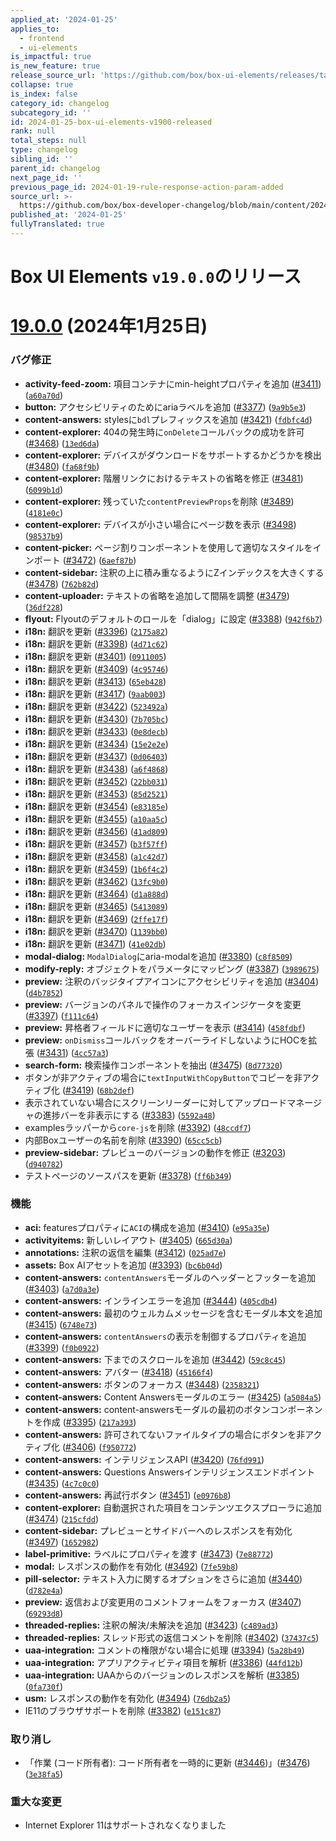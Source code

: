```yaml
---
applied_at: '2024-01-25'
applies_to:
  - frontend
  - ui-elements
is_impactful: true
is_new_feature: true
release_source_url: 'https://github.com/box/box-ui-elements/releases/tag/v19.0.0'
collapse: true
is_index: false
category_id: changelog
subcategory_id: ''
id: 2024-01-25-box-ui-elements-v1900-released
rank: null
total_steps: null
type: changelog
sibling_id: ''
parent_id: changelog
next_page_id: ''
previous_page_id: 2024-01-19-rule-response-action-param-added
source_url: >-
  https://github.com/box/box-developer-changelog/blob/main/content/2024/01-25-box-ui-elements-v1900-released.md
published_at: '2024-01-25'
fullyTranslated: true
---
```

# Box UI Elements `v19.0.0`のリリース

# [19.0.0][1] (2024年1月25日)

### バグ修正

* **activity-feed-zoom:** 項目コンテナにmin-heightプロパティを追加 ([#3411][2]) ([`a60a70d`][3])
* **button:** アクセシビリティのためにariaラベルを追加 ([#3377][4]) ([`9a9b5e3`][5])
* **content-answers:** stylesに`bdl`プレフィックスを追加 ([#3421][6]) ([`fdbfc4d`][7])
* **content-explorer:** 404の発生時に`onDelete`コールバックの成功を許可 ([#3468][8]) ([`13ed6da`][9])
* **content-explorer:** デバイスがダウンロードをサポートするかどうかを検出 ([#3480][10]) ([`fa68f9b`][11])
* **content-explorer:** 階層リンクにおけるテキストの省略を修正 ([#3481][12]) ([`6099b1d`][13])
* **content-explorer:** 残っていた`contentPreviewProps`を削除 ([#3489][14]) ([`4181e0c`][15])
* **content-explorer:** デバイスが小さい場合にページ数を表示 ([#3498][16]) ([`98537b9`][17])
* **content-picker:** ページ割りコンポーネントを使用して適切なスタイルをインポート ([#3472][18]) ([`6aef87b`][19])
* **content-sidebar:** 注釈の上に積み重なるようにZインデックスを大きくする ([#3478][20]) ([`762b82d`][21])
* **content-uploader:** テキストの省略を追加して間隔を調整 ([#3479][22]) ([`36df228`][23])
* **flyout:** Flyoutのデフォルトのロールを「dialog」に設定 ([#3388][24]) ([`942f6b7`][25])
* **i18n:** 翻訳を更新 ([#3396][26]) ([`2175a82`][27])
* **i18n:** 翻訳を更新 ([#3398][28]) ([`4d71c62`][29])
* **i18n:** 翻訳を更新 ([#3401][30]) ([`0911005`][31])
* **i18n:** 翻訳を更新 ([#3409][32]) ([`4c95746`][33])
* **i18n:** 翻訳を更新 ([#3413][34]) ([`65eb428`][35])
* **i18n:** 翻訳を更新 ([#3417][36]) ([`9aab003`][37])
* **i18n:** 翻訳を更新 ([#3422][38]) ([`523492a`][39])
* **i18n:** 翻訳を更新 ([#3430][40]) ([`7b705bc`][41])
* **i18n:** 翻訳を更新 ([#3433][42]) ([`0e8decb`][43])
* **i18n:** 翻訳を更新 ([#3434][44]) ([`15e2e2e`][45])
* **i18n:** 翻訳を更新 ([#3437][46]) ([`0d06403`][47])
* **i18n:** 翻訳を更新 ([#3438][48]) ([`a6f4868`][49])
* **i18n:** 翻訳を更新 ([#3452][50]) ([`22bb031`][51])
* **i18n:** 翻訳を更新 ([#3453][52]) ([`85d2521`][53])
* **i18n:** 翻訳を更新 ([#3454][54]) ([`e83185e`][55])
* **i18n:** 翻訳を更新 ([#3455][56]) ([`a10aa5c`][57])
* **i18n:** 翻訳を更新 ([#3456][58]) ([`41ad809`][59])
* **i18n:** 翻訳を更新 ([#3457][60]) ([`b3f57ff`][61])
* **i18n:** 翻訳を更新 ([#3458][62]) ([`a1c42d7`][63])
* **i18n:** 翻訳を更新 ([#3459][64]) ([`1b6f4c2`][65])
* **i18n:** 翻訳を更新 ([#3462][66]) ([`13fc9b0`][67])
* **i18n:** 翻訳を更新 ([#3464][68]) ([`d1a888d`][69])
* **i18n:** 翻訳を更新 ([#3465][70]) ([`5413089`][71])
* **i18n:** 翻訳を更新 ([#3469][72]) ([`2ffe17f`][73])
* **i18n:** 翻訳を更新 ([#3470][74]) ([`1139bb0`][75])
* **i18n:** 翻訳を更新 ([#3471][76]) ([`41e02db`][77])
* **modal-dialog:** `ModalDialog`にaria-modalを追加 ([#3380][78]) ([`c8f8509`][79])
* **modify-reply:** オブジェクトをパラメータにマッピング ([#3387][80]) ([`3989675`][81])
* **preview:** 注釈のバッジタイプアイコンにアクセシビリティを追加 ([#3404][82]) ([`d4b7852`][83])
* **preview:** バージョンのパネルで操作のフォーカスインジケータを変更 ([#3397][84]) ([`f111c64`][85])
* **preview:** 昇格者フィールドに適切なユーザーを表示 ([#3414][86]) ([`458fdbf`][87])
* **preview:** `onDismiss`コールバックをオーバーライドしないようにHOCを拡張 ([#3431][88]) ([`4cc57a3`][89])
* **search-form:** 検索操作コンポーネントを抽出 ([#3475][90]) ([`8d77320`][91])
* ボタンが非アクティブの場合に`textInputWithCopyButton`でコピーを非アクティブ化 ([#3419][92]) ([`68b2def`][93])
* 表示されていない場合にスクリーンリーダーに対してアップロードマネージャの進捗バーを非表示にする ([#3383][94]) ([`5592a48`][95])
* examplesラッパーから`core-js`を削除 ([#3392][96]) ([`48ccdf7`][97])
* 内部Boxユーザーの名前を削除 ([#3390][98]) ([`65cc5cb`][99])
* **preview-sidebar:** プレビューのバージョンの動作を修正 ([#3203][100]) ([`d940782`][101])
* テストページのソースパスを更新 ([#3378][102]) ([`ff6b349`][103])

### 機能

* **aci:** featuresプロパティに`ACI`の構成を追加 ([#3410][104]) ([`e95a35e`][105])
* **activityitems:** 新しいレイアウト ([#3405][106]) ([`665d30a`][107])
* **annotations:** 注釈の返信を編集 ([#3412][108]) ([`025ad7e`][109])
* **assets:** Box AIアセットを追加 ([#3393][110]) ([`bc6b04d`][111])
* **content-answers:** `contentAnswers`モーダルのヘッダーとフッターを追加 ([#3403][112]) ([`a7d0a3e`][113])
* **content-answers:** インラインエラーを追加 ([#3444][114]) ([`405cdb4`][115])
* **content-answers:** 最初のウェルカムメッセージを含むモーダル本文を追加 ([#3415][116]) ([`6748e73`][117])
* **content-answers:** `contentAnswers`の表示を制御するプロパティを追加 ([#3399][118]) ([`f0b0922`][119])
* **content-answers:** 下までのスクロールを追加 ([#3442][120]) ([`59c8c45`][121])
* **content-answers:** アバター ([#3418][122]) ([`45166f4`][123])
* **content-answers:** ボタンのフォーカス ([#3448][124]) ([`2358321`][125])
* **content-answers:** Content Answersモーダルのエラー ([#3425][126]) ([`a5084a5`][127])
* **content-answers:** content-answersモーダルの最初のボタンコンポーネントを作成 ([#3395][128]) ([`217a393`][129])
* **content-answers:** 許可されてないファイルタイプの場合にボタンを非アクティブ化 ([#3406][130]) ([`f950772`][131])
* **content-answers:** インテリジェンスAPI ([#3420][132]) ([`76fd991`][133])
* **content-answers:** Questions Answersインテリジェンスエンドポイント ([#3435][134]) ([`4c7c0c0`][135])
* **content-answers:** 再試行ボタン ([#3451][136]) ([`e0976b8`][137])
* **content-explorer:** 自動選択された項目をコンテンツエクスプローラに追加 ([#3474][138]) ([`215cfdd`][139])
* **content-sidebar:** プレビューとサイドバーへのレスポンスを有効化 ([#3497][140]) ([`1652982`][141])
* **label-primitive:** ラベルにプロパティを渡す ([#3473][142]) ([`7e88772`][143])
* **modal:** レスポンスの動作を有効化 ([#3492][144]) ([`7fe59b8`][145])
* **pill-selector:** テキスト入力に関するオプションをさらに追加 ([#3440][146]) ([`d782e4a`][147])
* **preview:** 返信および変更用のコメントフォームをフォーカス ([#3407][148]) ([`69293d8`][149])
* **threaded-replies:** 注釈の解決/未解決を追加 ([#3423][150]) ([`c489ad3`][151])
* **threaded-replies:** スレッド形式の返信コメントを削除 ([#3402][152]) ([`37437c5`][153])
* **uaa-integration:** コメントの権限がない場合に処理 ([#3394][154]) ([`5a28b49`][155])
* **uaa-integration:** アプリアクティビティ項目を解析 ([#3386][156]) ([`44fd12b`][157])
* **uaa-integration:** UAAからのバージョンのレスポンスを解析 ([#3385][158]) ([`0fa730f`][159])
* **usm:** レスポンスの動作を有効化 ([#3494][160]) ([`76db2a5`][161])
* IE11のブラウザサポートを削除 ([#3382][162]) ([`e151c87`][163])

### 取り消し

* 「作業 (コード所有者): コード所有者を一時的に更新 ([#3446][164])」([#3476][165]) ([`3e38fa5`][166])

### 重大な変更

* Internet Explorer 11はサポートされなくなりました

[1]: https://github.com/box/box-ui-elements/compare/v18.1.0...v19.0.0

[2]: https://github.com/box/box-ui-elements/issues/3411

[3]: https://github.com/box/box-ui-elements/commit/a60a70d

[4]: https://github.com/box/box-ui-elements/issues/3377

[5]: https://github.com/box/box-ui-elements/commit/9a9b5e3

[6]: https://github.com/box/box-ui-elements/issues/3421

[7]: https://github.com/box/box-ui-elements/commit/fdbfc4d

[8]: https://github.com/box/box-ui-elements/issues/3468

[9]: https://github.com/box/box-ui-elements/commit/13ed6da

[10]: https://github.com/box/box-ui-elements/issues/3480

[11]: https://github.com/box/box-ui-elements/commit/fa68f9b

[12]: https://github.com/box/box-ui-elements/issues/3481

[13]: https://github.com/box/box-ui-elements/commit/6099b1d

[14]: https://github.com/box/box-ui-elements/issues/3489

[15]: https://github.com/box/box-ui-elements/commit/4181e0c

[16]: https://github.com/box/box-ui-elements/issues/3498

[17]: https://github.com/box/box-ui-elements/commit/98537b9

[18]: https://github.com/box/box-ui-elements/issues/3472

[19]: https://github.com/box/box-ui-elements/commit/6aef87b

[20]: https://github.com/box/box-ui-elements/issues/3478

[21]: https://github.com/box/box-ui-elements/commit/762b82d

[22]: https://github.com/box/box-ui-elements/issues/3479

[23]: https://github.com/box/box-ui-elements/commit/36df228

[24]: https://github.com/box/box-ui-elements/issues/3388

[25]: https://github.com/box/box-ui-elements/commit/942f6b7

[26]: https://github.com/box/box-ui-elements/issues/3396

[27]: https://github.com/box/box-ui-elements/commit/2175a82

[28]: https://github.com/box/box-ui-elements/issues/3398

[29]: https://github.com/box/box-ui-elements/commit/4d71c62

[30]: https://github.com/box/box-ui-elements/issues/3401

[31]: https://github.com/box/box-ui-elements/commit/0911005

[32]: https://github.com/box/box-ui-elements/issues/3409

[33]: https://github.com/box/box-ui-elements/commit/4c95746

[34]: https://github.com/box/box-ui-elements/issues/3413

[35]: https://github.com/box/box-ui-elements/commit/65eb428

[36]: https://github.com/box/box-ui-elements/issues/3417

[37]: https://github.com/box/box-ui-elements/commit/9aab003

[38]: https://github.com/box/box-ui-elements/issues/3422

[39]: https://github.com/box/box-ui-elements/commit/523492a

[40]: https://github.com/box/box-ui-elements/issues/3430

[41]: https://github.com/box/box-ui-elements/commit/7b705bc

[42]: https://github.com/box/box-ui-elements/issues/3433

[43]: https://github.com/box/box-ui-elements/commit/0e8decb

[44]: https://github.com/box/box-ui-elements/issues/3434

[45]: https://github.com/box/box-ui-elements/commit/15e2e2e

[46]: https://github.com/box/box-ui-elements/issues/3437

[47]: https://github.com/box/box-ui-elements/commit/0d06403

[48]: https://github.com/box/box-ui-elements/issues/3438

[49]: https://github.com/box/box-ui-elements/commit/a6f4868

[50]: https://github.com/box/box-ui-elements/issues/3452

[51]: https://github.com/box/box-ui-elements/commit/22bb031

[52]: https://github.com/box/box-ui-elements/issues/3453

[53]: https://github.com/box/box-ui-elements/commit/85d2521

[54]: https://github.com/box/box-ui-elements/issues/3454

[55]: https://github.com/box/box-ui-elements/commit/e83185e

[56]: https://github.com/box/box-ui-elements/issues/3455

[57]: https://github.com/box/box-ui-elements/commit/a10aa5c

[58]: https://github.com/box/box-ui-elements/issues/3456

[59]: https://github.com/box/box-ui-elements/commit/41ad809

[60]: https://github.com/box/box-ui-elements/issues/3457

[61]: https://github.com/box/box-ui-elements/commit/b3f57ff

[62]: https://github.com/box/box-ui-elements/issues/3458

[63]: https://github.com/box/box-ui-elements/commit/a1c42d7

[64]: https://github.com/box/box-ui-elements/issues/3459

[65]: https://github.com/box/box-ui-elements/commit/1b6f4c2

[66]: https://github.com/box/box-ui-elements/issues/3462

[67]: https://github.com/box/box-ui-elements/commit/13fc9b0

[68]: https://github.com/box/box-ui-elements/issues/3464

[69]: https://github.com/box/box-ui-elements/commit/d1a888d

[70]: https://github.com/box/box-ui-elements/issues/3465

[71]: https://github.com/box/box-ui-elements/commit/5413089

[72]: https://github.com/box/box-ui-elements/issues/3469

[73]: https://github.com/box/box-ui-elements/commit/2ffe17f

[74]: https://github.com/box/box-ui-elements/issues/3470

[75]: https://github.com/box/box-ui-elements/commit/1139bb0

[76]: https://github.com/box/box-ui-elements/issues/3471

[77]: https://github.com/box/box-ui-elements/commit/41e02db

[78]: https://github.com/box/box-ui-elements/issues/3380

[79]: https://github.com/box/box-ui-elements/commit/c8f8509

[80]: https://github.com/box/box-ui-elements/issues/3387

[81]: https://github.com/box/box-ui-elements/commit/3989675

[82]: https://github.com/box/box-ui-elements/issues/3404

[83]: https://github.com/box/box-ui-elements/commit/d4b7852

[84]: https://github.com/box/box-ui-elements/issues/3397

[85]: https://github.com/box/box-ui-elements/commit/f111c64

[86]: https://github.com/box/box-ui-elements/issues/3414

[87]: https://github.com/box/box-ui-elements/commit/458fdbf

[88]: https://github.com/box/box-ui-elements/issues/3431

[89]: https://github.com/box/box-ui-elements/commit/4cc57a3

[90]: https://github.com/box/box-ui-elements/issues/3475

[91]: https://github.com/box/box-ui-elements/commit/8d77320

[92]: https://github.com/box/box-ui-elements/issues/3419

[93]: https://github.com/box/box-ui-elements/commit/68b2def

[94]: https://github.com/box/box-ui-elements/issues/3383

[95]: https://github.com/box/box-ui-elements/commit/5592a48

[96]: https://github.com/box/box-ui-elements/issues/3392

[97]: https://github.com/box/box-ui-elements/commit/48ccdf7

[98]: https://github.com/box/box-ui-elements/issues/3390

[99]: https://github.com/box/box-ui-elements/commit/65cc5cb

[100]: https://github.com/box/box-ui-elements/issues/3203

[101]: https://github.com/box/box-ui-elements/commit/d940782

[102]: https://github.com/box/box-ui-elements/issues/3378

[103]: https://github.com/box/box-ui-elements/commit/ff6b349

[104]: https://github.com/box/box-ui-elements/issues/3410

[105]: https://github.com/box/box-ui-elements/commit/e95a35e

[106]: https://github.com/box/box-ui-elements/issues/3405

[107]: https://github.com/box/box-ui-elements/commit/665d30a

[108]: https://github.com/box/box-ui-elements/issues/3412

[109]: https://github.com/box/box-ui-elements/commit/025ad7e

[110]: https://github.com/box/box-ui-elements/issues/3393

[111]: https://github.com/box/box-ui-elements/commit/bc6b04d

[112]: https://github.com/box/box-ui-elements/issues/3403

[113]: https://github.com/box/box-ui-elements/commit/a7d0a3e

[114]: https://github.com/box/box-ui-elements/issues/3444

[115]: https://github.com/box/box-ui-elements/commit/405cdb4

[116]: https://github.com/box/box-ui-elements/issues/3415

[117]: https://github.com/box/box-ui-elements/commit/6748e73

[118]: https://github.com/box/box-ui-elements/issues/3399

[119]: https://github.com/box/box-ui-elements/commit/f0b0922

[120]: https://github.com/box/box-ui-elements/issues/3442

[121]: https://github.com/box/box-ui-elements/commit/59c8c45

[122]: https://github.com/box/box-ui-elements/issues/3418

[123]: https://github.com/box/box-ui-elements/commit/45166f4

[124]: https://github.com/box/box-ui-elements/issues/3448

[125]: https://github.com/box/box-ui-elements/commit/2358321

[126]: https://github.com/box/box-ui-elements/issues/3425

[127]: https://github.com/box/box-ui-elements/commit/a5084a5

[128]: https://github.com/box/box-ui-elements/issues/3395

[129]: https://github.com/box/box-ui-elements/commit/217a393

[130]: https://github.com/box/box-ui-elements/issues/3406

[131]: https://github.com/box/box-ui-elements/commit/f950772

[132]: https://github.com/box/box-ui-elements/issues/3420

[133]: https://github.com/box/box-ui-elements/commit/76fd991

[134]: https://github.com/box/box-ui-elements/issues/3435

[135]: https://github.com/box/box-ui-elements/commit/4c7c0c0

[136]: https://github.com/box/box-ui-elements/issues/3451

[137]: https://github.com/box/box-ui-elements/commit/e0976b8

[138]: https://github.com/box/box-ui-elements/issues/3474

[139]: https://github.com/box/box-ui-elements/commit/215cfdd

[140]: https://github.com/box/box-ui-elements/issues/3497

[141]: https://github.com/box/box-ui-elements/commit/1652982

[142]: https://github.com/box/box-ui-elements/issues/3473

[143]: https://github.com/box/box-ui-elements/commit/7e88772

[144]: https://github.com/box/box-ui-elements/issues/3492

[145]: https://github.com/box/box-ui-elements/commit/7fe59b8

[146]: https://github.com/box/box-ui-elements/issues/3440

[147]: https://github.com/box/box-ui-elements/commit/d782e4a

[148]: https://github.com/box/box-ui-elements/issues/3407

[149]: https://github.com/box/box-ui-elements/commit/69293d8

[150]: https://github.com/box/box-ui-elements/issues/3423

[151]: https://github.com/box/box-ui-elements/commit/c489ad3

[152]: https://github.com/box/box-ui-elements/issues/3402

[153]: https://github.com/box/box-ui-elements/commit/37437c5

[154]: https://github.com/box/box-ui-elements/issues/3394

[155]: https://github.com/box/box-ui-elements/commit/5a28b49

[156]: https://github.com/box/box-ui-elements/issues/3386

[157]: https://github.com/box/box-ui-elements/commit/44fd12b

[158]: https://github.com/box/box-ui-elements/issues/3385

[159]: https://github.com/box/box-ui-elements/commit/0fa730f

[160]: https://github.com/box/box-ui-elements/issues/3494

[161]: https://github.com/box/box-ui-elements/commit/76db2a5

[162]: https://github.com/box/box-ui-elements/issues/3382

[163]: https://github.com/box/box-ui-elements/commit/e151c87

[164]: https://github.com/box/box-ui-elements/issues/3446

[165]: https://github.com/box/box-ui-elements/issues/3476

[166]: https://github.com/box/box-ui-elements/commit/3e38fa5
